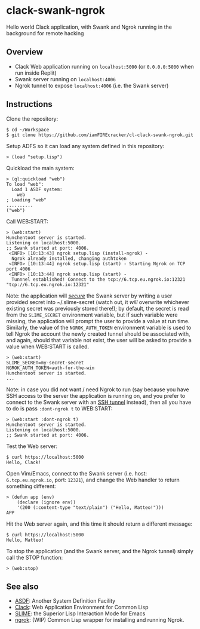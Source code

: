 # clack-swank-ngrok
Hello world Clack application, with Swank and Ngrok running in the background
for remote hacking

## Overview

- Clack Web application running on `localhost:5000` (or `0.0.0.0:5000` when run
  inside Replit)
- Swank server running on `localhost:4006`
- Ngrok tunnel to expose `localhost:4006` (i.e. the Swank server)

## Instructions

Clone the repository:

    $ cd ~/Workspace
    $ git clone https://github.com/iamFIREcracker/cl-clack-swank-ngrok.git

Setup ADFS so it can load any system defined in this repository:

    > (load "setup.lisp")

Quickload the main system:

    > (ql:quickload "web")
    To load "web":
      Load 1 ASDF system:
        web
    ; Loading "web"
    ..........
    ("web")

Call WEB:START:

    > (web:start)
    Hunchentoot server is started.
    Listening on localhost:5000.
    ;; Swank started at port: 4006.
     <INFO> [10:13:43] ngrok setup.lisp (install-ngrok) -
      Ngrok already installed, changing authtoken
     <INFO> [10:13:44] ngrok setup.lisp (start) - Starting Ngrok on TCP port 4006
     <INFO> [10:13:44] ngrok setup.lisp (start) -
      Tunnnel established! Connect to the tcp://6.tcp.eu.ngrok.io:12321
    "tcp://6.tcp.eu.ngrok.io:12321"

Note: the application will
[_secure_](https://github.com/slime/slime/issues/286) the Swank server by
writing a user provided secret into ~/.slime-secret (watch out, it _will_
overwrite whichever existing secret was previously stored there!); by default,
the secret is read from the `SLIME_SECRET` environment variable, but if such
variable were missing, the application will prompt the user to provide a value
at run time.  Similarly, the value of the `NGROK_AUTH_TOKEN` environment
variable is used to tell Ngrok the account the newly created tunnel should be
associated with, and again, should that variable not exist, the user will be
asked to provide a value when WEB:START is called.

    > (web:start)
    SLIME_SECRET=my-secret-secret
    NGROK_AUTH_TOKEN=auth-for-the-win
    Hunchentoot server is started.
    ...

Note: in case you did not want / need Ngrok to run (say because you have SSH
access to the server the application is running on, and you prefer to connect
to the Swank server with an [SSH
tunnel](https://riptutorial.com/common-lisp/example/25252/setting-up-a-swank-server-over-a-ssh-tunnel-)
instead), then all you have to do is pass `:dont-ngrok t` to WEB:START:

    > (web:start :dont-ngrok t)
    Hunchentoot server is started.
    Listening on localhost:5000.
    ;; Swank started at port: 4006.

Test the Web server:

    $ curl https://localhost:5000
    Hello, Clack!

Open Vim/Emacs, connect to the Swank server (i.e. host: `6.tcp.eu.ngrok.io`,
port: `12321`), and change the Web handler to return something different:

    > (defun app (env)
        (declare (ignore env))
        '(200 (:content-type "text/plain") ("Hello, Matteo!")))
    APP

Hit the Web server again, and this time it should return a different message:

    $ curl https://localhost:5000
    Hello, Matteo!

To stop the application (and the Swank server, and the Ngrok tunnel) simply
call the STOP function:

    > (web:stop)

## See also

- [ASDF](https://common-lisp.net/project/asdf/): Another System Definition
  Facility
- [Clack](https://github.com/fukamachi/clack): Web Application Environment for
  Common Lisp
- [SLIME](https://github.com/slime/slime): the Superior Lisp Interaction Mode
  for Emacs
- [ngrok](https://github.com/40ants/ngrok): (WIP) Common Lisp wrapper for
  installing and running Ngrok.
